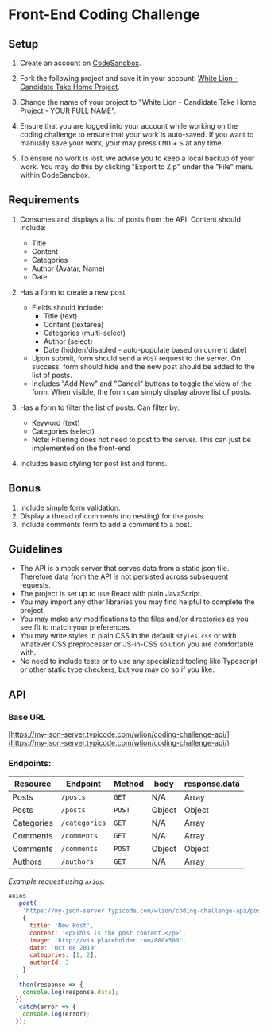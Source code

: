 # Front-End Coding Challenge

## Setup

1. Create an account on [CodeSandbox](https://codesandbox.io/).

2. Fork the following project and save it in your account: [White Lion - Candidate Take Home Project](https://codesandbox.io/s/white-lion-candidate-take-home-project-3e1ri).

3. Change the name of your project to "White Lion - Candidate Take Home Project - YOUR FULL NAME".

4. Ensure that you are logged into your account while working on the coding challenge to ensure that your work is auto-saved. If you want to manually save your work, your may press <kbd>CMD</kbd> + <kbd>S</kbd> at any time.

5. To ensure no work is lost, we advise you to keep a local backup of your work. You may do this by clicking "Export to Zip" under the "File" menu within CodeSandbox.

## Requirements

1. Consumes and displays a list of posts from the API. Content should include:

   - Title
   - Content
   - Categories
   - Author (Avatar, Name)
   - Date

2. Has a form to create a new post.

   - Fields should include:
     - Title (text)
     - Content (textarea)
     - Categories (multi-select)
     - Author (select)
     - Date (hidden/disabled - auto-populate based on current date)
   - Upon submit, form should send a `POST` request to the server. On success, form should hide and the new post should be added to the list of posts.
   - Includes "Add New" and "Cancel" buttons to toggle the view of the form. When visible, the form can simply display above list of posts.

3) Has a form to filter the list of posts. Can filter by:

   - Keyword (text)
   - Categories (select)
   - Note: Filtering does not need to post to the server. This can just be implemented on the front-end

4) Includes basic styling for post list and forms.

## Bonus

1. Include simple form validation.
2. Display a thread of comments (no nesting) for the posts.
3. Include comments form to add a comment to a post.

## Guidelines

- The API is a mock server that serves data from a static json file. Therefore data from the API is not persisted across subsequent requests.
- The project is set up to use React with plain JavaScript.
- You may import any other libraries you may find helpful to complete the project.
- You may make any modifications to the files and/or directories as you see fit to match your preferences.
- You may write styles in plain CSS in the default `styles.css` or with whatever CSS preprocesser or JS-in-CSS solution you are comfortable with.
- No need to include tests or to use any specialized tooling like Typescript or other static type checkers, but you may do so if you like.

## API

### Base URL

[https://my-json-server.typicode.com/wlion/coding-challenge-api/](https://my-json-server.typicode.com/wlion/coding-challenge-api/)

### Endpoints:

| Resource   | Endpoint      | Method | body   | response.data |
| ---------- | ------------- | ------ | ------ | ------------- |
| Posts      | `/posts`      | `GET`  | N/A    | Array         |
| Posts      | `/posts`      | `POST` | Object | Object        |
| Categories | `/categories` | `GET`  | N/A    | Array         |
| Comments   | `/comments`   | `GET`  | N/A    | Array         |
| Comments   | `/comments`   | `POST` | Object | Object        |
| Authors    | `/authors`    | `GET`  | N/A    | Array         |

_Example request using `axios`:_

```javascript
axios
  .post(
    'https://my-json-server.typicode.com/wlion/coding-challenge-api/posts',
    {
      title: 'New Post',
      content: '<p>This is the post content.</p>',
      image: 'http://via.placeholder.com/800x500',
      date: 'Oct 08 2019',
      categories: [1, 2],
      authorId: 3
    }
  )
  .then(response => {
    console.log(response.data);
  })
  .catch(error => {
    console.log(error);
  });
```
